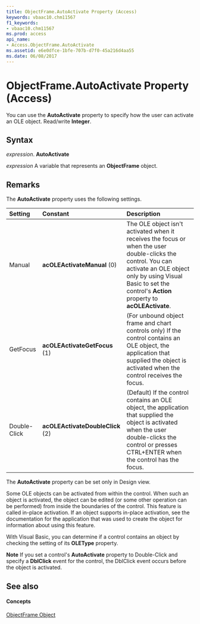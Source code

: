 ```yaml
---
title: ObjectFrame.AutoActivate Property (Access)
keywords: vbaac10.chm11567
f1_keywords:
- vbaac10.chm11567
ms.prod: access
api_name:
- Access.ObjectFrame.AutoActivate
ms.assetid: e6e0dfce-1bfe-707b-d7f0-45a216d4aa55
ms.date: 06/08/2017
---
```



# ObjectFrame.AutoActivate Property (Access)

You can use the **AutoActivate** property to specify how the user can activate an OLE object. Read/write **Integer**.


## Syntax

 _expression_. **AutoActivate**

 _expression_ A variable that represents an **ObjectFrame** object.


## Remarks

The **AutoActivate** property uses the following settings.



|**Setting**|**Constant**|**Description**|
|:-----|:-----|:-----|
|Manual|**acOLEActivateManual** (0)|The OLE object isn't activated when it receives the focus or when the user double-clicks the control. You can activate an OLE object only by using Visual Basic to set the control's **Action** property to **acOLEActivate**.|
|GetFocus|**acOLEActivateGetFocus** (1)|(For unbound object frame and chart controls only) If the control contains an OLE object, the application that supplied the object is activated when the control receives the focus.|
|Double-Click|**acOLEActivateDoubleClick** (2)|(Default) If the control contains an OLE object, the application that supplied the object is activated when the user double-clicks the control or presses CTRL+ENTER when the control has the focus.|
The **AutoActivate** property can be set only in Design view.

Some OLE objects can be activated from within the control. When such an object is activated, the object can be edited (or some other operation can be performed) from inside the boundaries of the control. This feature is called in-place activation. If an object supports in-place activation, see the documentation for the application that was used to create the object for information about using this feature.

With Visual Basic, you can determine if a control contains an object by checking the setting of its **OLEType** property.


 **Note**   If you set a control's **AutoActivate** property to Double-Click and specify a **DblClick** event for the control, the DblClick event occurs before the object is activated.


## See also


#### Concepts


[ObjectFrame Object](objectframe-object-access.md)


